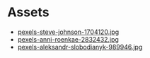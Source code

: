 # Assets

* [pexels-steve-johnson-1704120.jpg](https://www.pexels.com/photo/orange-yellow-green-and-blue-abstract-painting-1704120/)  
* [pexels-anni-roenkae-2832432.jpg](https://www.pexels.com/photo/photo-of-acrylic-paint-2832432/)  
* [pexels-aleksandr-slobodianyk-989946.jpg](https://www.pexels.com/photo/white-feathers-illustration-989946/)